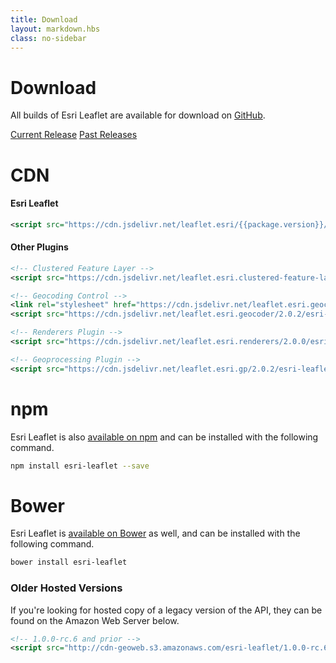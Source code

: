 ```yaml
---
title: Download
layout: markdown.hbs
class: no-sidebar
---
```


# Download

All builds of Esri Leaflet are available for download on [GitHub](https://github.com/Esri/esri-leaflet/releases/).

<a href="https://github.com/Esri/esri-leaflet/releases/tag/v{{package.version}}" class="btn">Current Release</a>
<a href="https://github.com/Esri/esri-leaflet/releases/" class="btn">Past Releases</a>

# CDN

#### Esri Leaflet

```xml
<script src="https://cdn.jsdelivr.net/leaflet.esri/{{package.version}}/esri-leaflet.js"></script>
```

#### Other Plugins

```xml
<!-- Clustered Feature Layer -->
<script src="https://cdn.jsdelivr.net/leaflet.esri.clustered-feature-layer/2.0.0-beta.1/esri-leaflet-clustered-feature-layer.js"></script>

<!-- Geocoding Control -->
<link rel="stylesheet" href="https://cdn.jsdelivr.net/leaflet.esri.geocoder/2.0.2/esri-leaflet-geocoder.css">
<script src="https://cdn.jsdelivr.net/leaflet.esri.geocoder/2.0.2/esri-leaflet-geocoder.js"></script>

<!-- Renderers Plugin -->
<script src="https://cdn.jsdelivr.net/leaflet.esri.renderers/2.0.0/esri-leaflet-renderers.js"></script>

<!-- Geoprocessing Plugin -->
<script src="https://cdn.jsdelivr.net/leaflet.esri.gp/2.0.2/esri-leaflet-gp.js"></script>
```
# npm

Esri Leaflet is also [available on npm](https://www.npmjs.org/package/esri-leaflet) and can be installed with the following command.

```bash
npm install esri-leaflet --save
```

# Bower

Esri Leaflet is [available on Bower](http://bower.io/search/?q=esri-leaflet) as well, and can be installed with the following command.

```bash
bower install esri-leaflet
```

### Older Hosted Versions
If you're looking for hosted copy of a legacy version of the API, they can be found on the Amazon Web Server below.
```xml
<!-- 1.0.0-rc.6 and prior -->
<script src="http://cdn-geoweb.s3.amazonaws.com/esri-leaflet/1.0.0-rc.6/esri-leaflet.js"></script>
```
